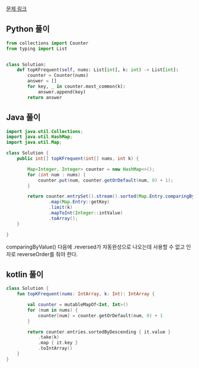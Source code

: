[문제 링크](https://leetcode.com/problems/top-k-frequent-elements/)


## Python 풀이
```python
from collections import Counter
from typing import List


class Solution:
    def topKFrequent(self, nums: List[int], k: int) -> List[int]:
        counter = Counter(nums)
        answer = []
        for key, _ in counter.most_common(k):
            answer.append(key)
        return answer
```

## Java 풀이
```java
import java.util.Collections;
import java.util.HashMap;
import java.util.Map;

class Solution {
    public int[] topKFrequent(int[] nums, int k) {

        Map<Integer, Integer> counter = new HashMap<>();
        for (int num : nums) {
            counter.put(num, counter.getOrDefault(num, 0) + 1);
        }

        return counter.entrySet().stream().sorted(Map.Entry.comparingByValue(Collections.reverseOrder()))
                .map(Map.Entry::getKey)
                .limit(k)
                .mapToInt(Integer::intValue)
                .toArray();
    }

}
```
comparingByValue() 다음에 .reversed가 자동완성으로 나오는데 사용할 수 없고 인자로 reverseOrder를 줘야 한다.


## kotlin 풀이
```kotlin
class Solution {
    fun topKFrequent(nums: IntArray, k: Int): IntArray {

        val counter = mutableMapOf<Int, Int>()
        for (num in nums) {
            counter[num] = counter.getOrDefault(num, 0) + 1
        }

        return counter.entries.sortedByDescending { it.value }
            .take(k)
            .map { it.key }
            .toIntArray()
    }
}
```
